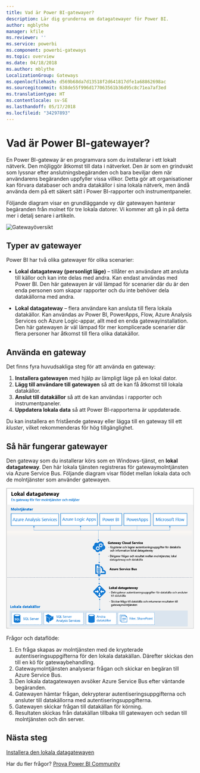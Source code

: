 ```yaml
---
title: Vad är Power BI-gatewayer?
description: Lär dig grunderna om datagatewayer för Power BI.
author: mgblythe
manager: kfile
ms.reviewer: ''
ms.service: powerbi
ms.component: powerbi-gateways
ms.topic: overview
ms.date: 04/18/2018
ms.author: mblythe
LocalizationGroup: Gateways
ms.openlocfilehash: d569b68da7d13518f2d641817dfe1a68862698ac
ms.sourcegitcommit: 638de55f996d177063561b36d95c8c71ea7af3ed
ms.translationtype: HT
ms.contentlocale: sv-SE
ms.lasthandoff: 05/17/2018
ms.locfileid: "34297893"
---
```

# <a name="what-are-power-bi-gateways"></a>Vad är Power BI-gatewayer?

En Power BI-gateway är en programvara som du installerar i ett lokalt nätverk. Den möjliggör åtkomst till data i nätverket. Den är som en grindvakt som lyssnar efter anslutningsbegäranden och bara beviljar dem när användarens begäranden uppfyller vissa villkor. Detta gör att organisationer kan förvara databaser och andra datakällor i sina lokala nätverk, men ändå använda dem på ett säkert sätt i Power BI-rapporter och instrumentpaneler.

Följande diagram visar en grundläggande vy där gatewayen hanterar begäranden från molnet för tre lokala datorer. Vi kommer att gå in på detta mer i detalj senare i artikeln.

![Gatewayöversikt](media/service-gateway-getting-started/gateway-overview.png)

## <a name="types-of-gateways"></a>Typer av gatewayer

Power BI har två olika gatewayer för olika scenarier:

* **Lokal datagateway (personligt läge)** – tillåter en användare att ansluta till källor och kan inte delas med andra. Kan endast användas med Power BI. Den här gatewayen är väl lämpad för scenarier där du är den enda personen som skapar rapporter och du inte behöver dela datakällorna med andra.

* **Lokal datagateway** – flera användare kan ansluta till flera lokala datakällor. Kan användas av Power BI, PowerApps, Flow, Azure Analysis Services och Azure Logic-appar, allt med en enda gatewayinstallation. Den här gatewayen är väl lämpad för mer komplicerade scenarier där flera personer har åtkomst till flera olika datakällor. 

## <a name="using-a-gateway"></a>Använda en gateway

Det finns fyra huvudsakliga steg för att använda en gateway:

1. **Installera gatewayen** med hjälp av lämpligt läge på en lokal dator.
2. **Lägg till användare till gatewayen** så att de kan få åtkomst till lokala datakällor.
3. **Anslut till datakällor** så att de kan användas i rapporter och instrumentpaneler.
4. **Uppdatera lokala data** så att Power BI-rapporterna är uppdaterade.

Du kan installera en fristående gateway eller lägga till en gateway till ett *kluster*, vilket rekommenderas för hög tillgänglighet.

## <a name="how-gateways-work"></a>Så här fungerar gatewayer

Den gateway som du installerar körs som en Windows-tjänst, en **lokal datagateway**. Den här lokala tjänsten registreras för gatewaymolntjänsten via Azure Service Bus. Följande diagram visar flödet mellan lokala data och de molntjänster som använder gatewayen.

![Diagram med gatewaydataflöde](media/service-gateway-getting-started/gateway-how-it-works.png)

Frågor och dataflöde:

1. En fråga skapas av molntjänsten med de krypterade autentiseringsuppgifterna för den lokala datakällan. Därefter skickas den till en kö för gatewaybehandling.
2. Gatewaymolntjänsten analyserar frågan och skickar en begäran till Azure Service Bus.
3. Den lokala datagatewayen avsöker Azure Service Bus efter väntande begäranden.
4. Gatewayen hämtar frågan, dekrypterar autentiseringsuppgifterna och ansluter till datakällorna med autentiseringsuppgifterna.
5. Gatewayen skickar frågan till datakällan för körning.
6. Resultaten skickas från datakällan tillbaka till gatewayen och sedan till molntjänsten och din server.

## <a name="next-steps"></a>Nästa steg
[Installera den lokala datagatewayen](service-gateway-install.md)

Har du fler frågor? [Prova Power BI Community](http://community.powerbi.com/)

